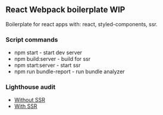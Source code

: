 ## React Webpack boilerplate WIP

Boilerplate for react apps with: react, styled-components, ssr.

### Script commands
+ npm start - start dev server
+ npm build:server - build for ssr
+ npm start:server - start ssr
+ npm run bundle-report - run bundle analyzer

### Lighthouse audit
+ [Without SSR](https://s.mail.ru/Giz9/rdPVNA2Gj)
+ [With SSR](https://s.mail.ru/5Xdg/L5V22pmk2)
